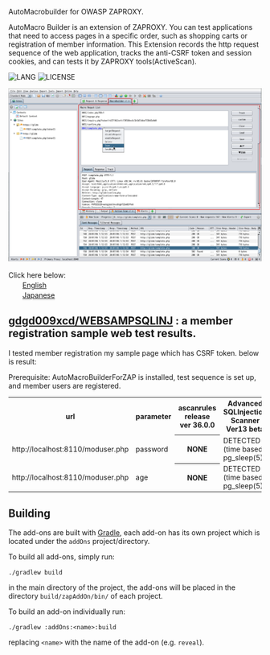 AutoMacrobuilder for OWASP ZAPROXY.

AutoMacro Builder is an extension of ZAPROXY. You can test applications that need to access pages in a specific order, such as shopping carts or registration of member information. This Extension records the http request sequence of the web application, tracks the anti-CSRF token and session cookies, and can tests it by ZAPROXY tools(ActiveScan).

![LANG](https://img.shields.io/github/languages/top/gdgd009xcd/AutoMacroBuilderForZAP)
![LICENSE](https://img.shields.io/github/license/gdgd009xcd/AutoMacroBuilderForZAP)

![screenshot](https://raw.githubusercontent.com/gdgd009xcd/RELEASES/master/IMG/ZAP/AutoMacroBuilderForZAPMain.png)
 
Click here below:　<BR>
　　<A href="https://github.com/gdgd009xcd/AutoMacroBuilderForZAP/wiki/1.0.-OverView">English</A><BR>
　　<A href="https://github.com/gdgd009xcd/AutoMacroBuilderForZAP/wiki/2.0.%E6%A6%82%E8%A6%81%EF%BC%88%E6%97%A5%E6%9C%AC%E8%AA%9E%EF%BC%89">Japanese</A> <BR>


## <A href="https://github.com/gdgd009xcd/WEBSAMPSQLINJ">gdgd009xcd/WEBSAMPSQLINJ</A> : a member registration sample web test results.
I tested member registration my sample page which has CSRF token. below is result:  

Prerequisite: AutoMacroBuilderForZAP is installed, test sequence is set up, and member users are registered.

<table>
 <tr><th>url</th><th>parameter</th><TH>ascanrules release <BR>ver 36.0.0</TH><TH>Advanced SQLInjection Scanner <BR>Ver13 beta</TH><TH>CustomActiveScan <BR>ver0.0.1 alpha</TH></tr>
 <tr><td>http://localhost:8110/moduser.php</td><td>password</td><TH>NONE</TD><TD>DETECTED<BR>(time based<BR>pg_sleep(5))</TD><TD>DETECTED(boolean based)</TD></tr>
  <tr><td>http://localhost:8110/moduser.php</td><td>age</td><TH>NONE</TD><TD>DETECTED<BR>(time based<BR>pg_sleep(5))</TD><TD>DETECTED(boolean based)</TD></tr>
 </table>



## Building

The add-ons are built with [Gradle], each add-on has its own project which is located under the `addOns` project/directory.

To build all add-ons, simply run:

    ./gradlew build

in the main directory of the project, the add-ons will be placed in the directory `build/zapAddOn/bin/` of each project.

To build an add-on individually run:

    ./gradlew :addOns:<name>:build

replacing `<name>` with the name of the add-on (e.g. `reveal`).

[Gradle]: https://gradle.org/
